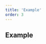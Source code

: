 ```yaml
---
title: 'Example'
order: 3
---
```



## Example
<pattern path="src/pages/JS_helpers/closest/pattern/intro"></pattern>
